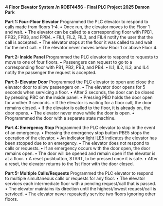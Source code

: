 **4 Floor Elevator System /n
ROBT4456 - Final PLC Project 2025
Damon Park**

**Part 1: Four-Floor Elevator**
Programmed the PLC elevator to respond to calls made from floors 1-4.
• Once run, the elevator moves to the Floor 1 and wait.
• The elevator can be called to a corresponding floor with FPB1, FPB2, FPB3, and FPB4.
• FIL1, FIL2, FIL3, and FIL4 notify the user that the call is accepted.
• The elevator stops at the floor it was called to and wait for the next call.
• The elevator never moves below Floor 1 or above Floor 4.

**Part 2: Inside Panel**
Programmed the PLC elevator to respond to requests to move to one of four floors.
• Passengers can request to go to a corresponding floor with PB1, PB2, PB3, and PB4.
• IL1, IL2, IL3, and IL4 notify the passenger the request is accepted.

**Part 3: Elevator Door**
Programmed the PLC elevator to open and close the elevator door to allow passengers on.
• The elevator door opens for 5 seconds when servicing a floor.
• After 2 seconds, the door can be closed by pressing PBC on the inside panel.
• Pressing PBO holds the door open for another 3 seconds.
• If the elevator is waiting for a floor call, the door remains closed.
• If the elevator is called to the floor, it is already on, the door opens.
• The elevator never move while the door is open.
• Programmmed the door with a separate state machine.

**Part 4: Emergency Stop**
Programmed the PLC elevator to stop in the event of an emergency.
• Pressing the emergency stop button PBE5 stops the operation of the elevator.
• An indicator light ILE5 indicates the elevator has been stopped due to an emergency.
• The elevator does not respond to calls or requests.
• If an emergency occurs with the door open, the door remains open.
• The door will be opened and remain open if the elevator is at a floor.
• A reset pushbutton, START, to be pressed once it is safe.
• After a reset, the elevator returns to the 1st floor with the door closed.

**Part 5: Multiple Calls/Requests**
Programmed the PLC elevator to respond to multiple simultaneous calls or requests for any floor.
• The elevator services each intermediate floor with a pending request/call that is passed.
• The elevator maintains its direction until the highest/lowest request/call is serviced.
• The elevator never repeatedly service two floors ignoring other floors.
